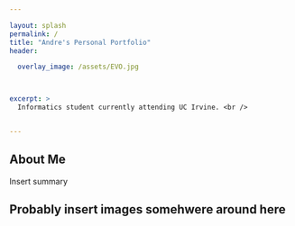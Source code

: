 ```yaml
---

layout: splash
permalink: /
title: "Andre's Personal Portfolio"
header:

  overlay_image: /assets/EVO.jpg



excerpt: >
  Informatics student currently attending UC Irvine. <br />


---
```


## About Me

Insert summary

## Probably insert images somehwere around here